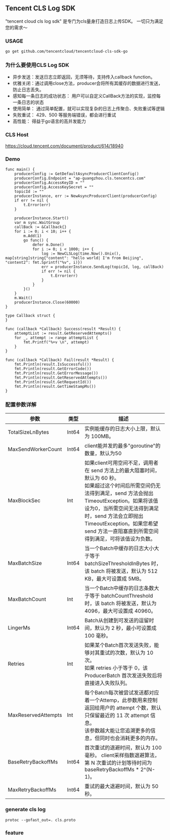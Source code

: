 Tencent CLS Log SDK
---

"tencent cloud cls log sdk" 是专门为cls量身打造日志上传SDK。 一切只为满足您的需求～

### USAGE

```
go get github.com/tencentcloud/tencentcloud-cls-sdk-go
```

### 为什么要使用CLS Log SDK

- 异步发送：发送日志立即返回，无须等待，支持传入callback function。
- 优雅关闭：通过调用close方法，producer会将所有其缓存的数据进行发送，防止日志丢失。
- 感知每一条日志的成功状态： 用户可以自定义CallBack方法的实现，监控每一条日志的状态
- 使用简单： 通过简单配置，就可以实现复杂的日志上传聚合、失败重试等逻辑
- 失败重试： 429、500 等服务端错误，都会进行重试
- 高性能： 得益于go语言的高并发能力


### CLS Host

https://cloud.tencent.com/document/product/614/18940

### Demo

```
func main() {
    producerConfig := GetDefaultAsyncProducerClientConfig()
	producerConfig.Endpoint = "ap-guangzhou.cls.tencentcs.com"
	producerConfig.AccessKeyID = ""
	producerConfig.AccessKeySecret = ""
	topicId := ""
	producerInstance, err := NewAsyncProducerClient(producerConfig)
	if err != nil {
		t.Error(err)
	}

	producerInstance.Start()
	var m sync.WaitGroup
	callBack := &Callback{}
	for i := 0; i < 10; i++ {
		m.Add(1)
		go func() {
			defer m.Done()
			for i := 0; i < 1000; i++ {
				log := NewCLSLog(time.Now().Unix(), map[string]string{"content": "hello world| I'm from Beijing", "content2": fmt.Sprintf("%v", i)})
				err = producerInstance.SendLog(topicId, log, callBack)
				if err != nil {
					t.Error(err)
				}
			}
		}()
	}
	m.Wait()
	producerInstance.Close(60000)
}

type Callback struct {
}

func (callback *Callback) Success(result *Result) {
	attemptList := result.GetReservedAttempts()
	for _, attempt := range attemptList {
		fmt.Printf("%+v \n", attempt)
	}
}

func (callback *Callback) Fail(result *Result) {
	fmt.Println(result.IsSuccessful())
	fmt.Println(result.GetErrorCode())
	fmt.Println(result.GetErrorMessage())
	fmt.Println(result.GetReservedAttempts())
	fmt.Println(result.GetRequestId())
	fmt.Println(result.GetTimeStampMs())
}
```

### 配置参数详解

| 参数                | 类型   | 描述                                                         |
| ------------------- | ------ | ------------------------------------------------------------ |
| TotalSizeLnBytes    | Int64  | 实例能缓存的日志大小上限，默认为 100MB。       |
| MaxSendWorkerCount    | Int64  | client能并发的最多"goroutine"的数量，默认为50 |
| MaxBlockSec         | Int    | 如果client可用空间不足，调用者在 send 方法上的最大阻塞时间，默认为 60 秒。<br/>如果超过这个时间后所需空间仍无法得到满足，send 方法会抛出TimeoutException。如果将该值设为0，当所需空间无法得到满足时，send 方法会立即抛出 TimeoutException。如果您希望 send 方法一直阻塞直到所需空间得到满足，可将该值设为负数。 |
| MaxBatchSize        | Int64  | 当一个Batch中缓存的日志大小大于等于 batchSizeThresholdInBytes 时，该 batch 将被发送，默认为 512 KB，最大可设置成 5MB。 |
| MaxBatchCount       | Int    | 当一个Batch中缓存的日志条数大于等于 batchCountThreshold 时，该 batch 将被发送，默认为 4096，最大可设置成 40960。 |
| LingerMs            | Int64  | Batch从创建到可发送的逗留时间，默认为 2 秒，最小可设置成 100 毫秒。 |
| Retries             | Int    | 如果某个Batch首次发送失败，能够对其重试的次数，默认为 10 次。<br/>如果 retries 小于等于 0，该 ProducerBatch 首次发送失败后将直接进入失败队列。 |
| MaxReservedAttempts | Int    | 每个Batch每次被尝试发送都对应着一个Attemp，此参数用来控制返回给用户的 attempt 个数，默认只保留最近的 11 次 attempt 信息。<br/>该参数越大能让您追溯更多的信息，但同时也会消耗更多的内存。 |
| BaseRetryBackoffMs  | Int64  | 首次重试的退避时间，默认为 100 毫秒。 client采样指数退避算法，第 N 次重试的计划等待时间为 baseRetryBackoffMs * 2^(N-1)。 |
| MaxRetryBackoffMs   | Int64  | 重试的最大退避时间，默认为 50 秒。                           |


### generate cls log

```
protoc --gofast_out=. cls.proto
```

### feature


